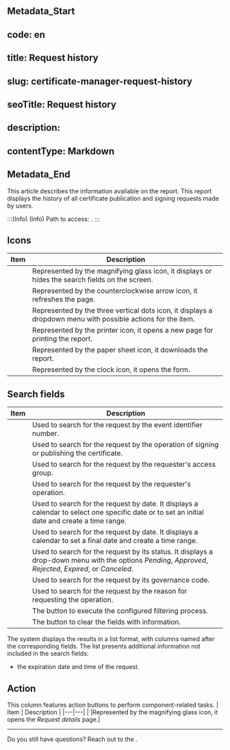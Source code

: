 ## Metadata_Start 
## code: en
## title: Request history 
## slug: certificate-manager-request-history 
## seoTitle: Request history 
## description:  
## contentType: Markdown 
## Metadata_End
This article describes the information available on the  report. This report displays the history of all certificate publication and signing requests made by users. 

:::(Info) (Info)
Path to access: .
:::

## Icons

| Item | Description |
| --- | --- |
||Represented by the magnifying glass icon, it displays or hides the search fields on the screen.
||Represented by the counterclockwise arrow icon, it refreshes the page.
||Represented by the three vertical dots icon, it displays a dropdown menu with possible actions for the item.
||Represented by the printer icon, it opens a new page for printing the report.
||Represented by the paper sheet icon, it downloads the report.
||Represented by the clock icon, it opens the  form.

## Search fields
| Item | Description |
| --- | --- |
|  |Used to search for the request by the event identifier number.|
|  |Used to search for the request by the operation of signing or publishing the certificate.|
|  |Used to search for the request by the requester's access group.| 
|  |Used to search for the request by the requester's operation.|
|  |Used to search for the request by date. It displays a calendar to select one specific date or to set an initial date and create a time range.|
|  |Used to search for the request by date. It displays a calendar to set a final date and create a time range.|
|  |Used to search for the request by its status. It displays a drop-down menu with the options *Pending*, *Approved*, *Rejected*, *Expired*, or *Canceled*. |
|  |Used to search for the request by its governance code.|
|  |Used to search for the request by the reason for requesting the operation.|
||The button to execute the configured filtering process.
||The button to clear the fields with information.

The system displays the results in a list format, with columns named after the corresponding fields. The list presents additional information not included in the search fields:

*  the expiration date and time of the request.

##  Action
This column features action buttons to perform component-related tasks.
| Item | Description |
|---|---|
|  |Represented by the magnifying glass icon, it opens the *Request details* page.|
***
Do you still have questions? Reach out to the .

